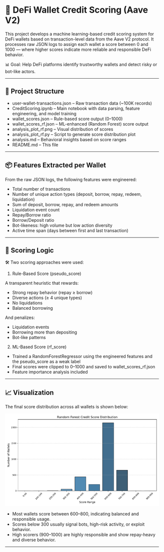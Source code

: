 

# 🔐 DeFi Wallet Credit Scoring (Aave V2)

This project develops a machine learning-based credit scoring system for DeFi wallets based on transaction-level data from the Aave V2 protocol. It processes raw JSON logs to assign each wallet a score between 0 and 1000 — where higher scores indicate more reliable and responsible DeFi behavior.

📊 Goal: Help DeFi platforms identify trustworthy wallets and detect risky or bot-like actors.

---

## 📁 Project Structure

- user-wallet-transactions.json – Raw transaction data (~100K records)
- CreditScoring.ipynb – Main notebook with data parsing, feature engineering, and model training
- wallet_scores.json – Rule-based score output (0–1000)
- wallet_scores_rf.json – ML-enhanced (Random Forest) score output
- analysis_plot_rf.png – Visual distribution of scores
- analysis_plot_rf.py – Script to generate score distribution plot
- analysis.md – Behavioral insights based on score ranges
- README.md – This file

---

## 📦 Features Extracted per Wallet

From the raw JSON logs, the following features were engineered:

- Total number of transactions
- Number of unique action types (deposit, borrow, repay, redeem, liquidation)
- Sum of deposit, borrow, repay, and redeem amounts
- Liquidation event count
- Repay/Borrow ratio
- Borrow/Deposit ratio
- Bot-likeness: high volume but low action diversity
- Active time span (days between first and last transaction)

---

## 🧠 Scoring Logic

🛠️ Two scoring approaches were used:

1. Rule-Based Score (pseudo_score)

A transparent heuristic that rewards:
- Strong repay behavior (repay ≥ borrow)
- Diverse actions (≥ 4 unique types)
- No liquidations
- Balanced borrowing

And penalizes:
- Liquidation events
- Borrowing more than depositing
- Bot-like patterns

2. ML-Based Score (rf_score)

- Trained a RandomForestRegressor using the engineered features and the pseudo_score as a weak label
- Final scores were clipped to 0–1000 and saved to wallet_scores_rf.json
- Feature importance analysis included

---

## 📈 Visualization

The final score distribution across all wallets is shown below:

![Score Distribution](score_distribution_rf.png)

- Most wallets score between 600–800, indicating balanced and responsible usage.
- Scores below 300 usually signal bots, high-risk activity, or exploit behavior.
- High scorers (900–1000) are highly responsible and show repay-heavy and diverse behavior.

---

